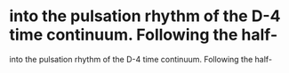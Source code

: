 # into the pulsation rhythm of the D-4 time continuum. Following the half-

into the pulsation rhythm of the D-4 time continuum. Following the half-